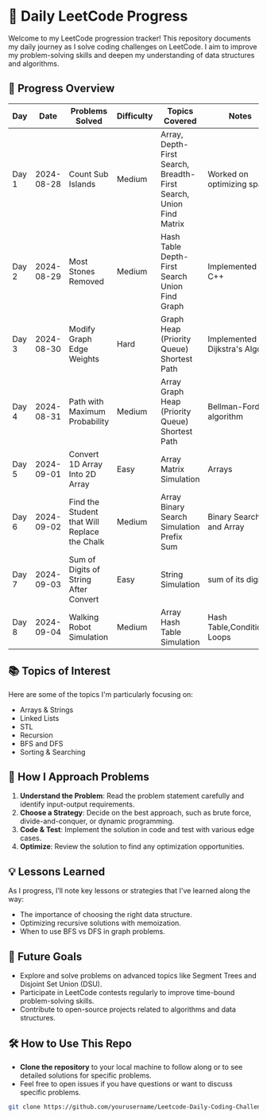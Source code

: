 # 📝 Daily LeetCode Progress

Welcome to my LeetCode progression tracker! This repository documents my daily journey as I solve coding challenges on LeetCode. I aim to improve my problem-solving skills and deepen my understanding of data structures and algorithms.

## 📅 Progress Overview

| Day  | Date       | Problems Solved                | Difficulty | Topics Covered                                                     | Notes                       |
|------|------------|--------------------------------|------------|--------------------------------------------------------------------|-----------------------------|
| Day 1| 2024-08-28 | Count Sub Islands              | Medium     | Array, Depth-First Search, Breadth-First Search, Union Find Matrix | Worked on optimizing space  |
| Day 2| 2024-08-29 | Most Stones Removed            | Medium     | Hash Table Depth-First Search Union Find Graph                     | Implemented in C++          |
| Day 3| 2024-08-30 | Modify Graph Edge Weights      | Hard       | Graph Heap (Priority Queue) Shortest Path                          | Implemented Dijkstra's Algo |
| Day 4| 2024-08-31 |Path with Maximum Probability   | Medium     | Array Graph Heap (Priority Queue) Shortest Path                    | Bellman-Ford algorithm      |
| Day 5| 2024-09-01 |Convert 1D Array Into 2D Array  | Easy       | Array Matrix Simulation                                            | Arrays                      |
| Day 6| 2024-09-02 |Find the Student that Will Replace the Chalk  | Medium       | Array Binary Search Simulation Prefix Sum     | Binary Search and Array                    |
| Day 7| 2024-09-03 |Sum of Digits of String After Convert| Easy       | String Simulation | sum of its digits |
| Day 8| 2024-09-04 |Walking Robot Simulation| Medium       | Array Hash Table Simulation | Hash Table,Conditional Loops|





<!-- Add more days as you progress -->

## 📚 Topics of Interest
Here are some of the topics I'm particularly focusing on:

- Arrays & Strings
- Linked Lists
- STL
- Recursion
- BFS and DFS
- Sorting & Searching

## 🔧 How I Approach Problems
1. **Understand the Problem**: Read the problem statement carefully and identify input-output requirements.
2. **Choose a Strategy**: Decide on the best approach, such as brute force, divide-and-conquer, or dynamic programming.
3. **Code & Test**: Implement the solution in code and test with various edge cases.
4. **Optimize**: Review the solution to find any optimization opportunities.

## 💡 Lessons Learned
As I progress, I’ll note key lessons or strategies that I've learned along the way:

- The importance of choosing the right data structure.
- Optimizing recursive solutions with memoization.
- When to use BFS vs DFS in graph problems.

<!--## 🏆 Achievements
- [ ] 30 Days of LeetCode Challenge Completion
- [ ] 100 Problems Solved
- [ ] Mastery of Dynamic Programming -->

## 🚀 Future Goals
- Explore and solve problems on advanced topics like Segment Trees and Disjoint Set Union (DSU).
- Participate in LeetCode contests regularly to improve time-bound problem-solving skills.
- Contribute to open-source projects related to algorithms and data structures.

## 🛠️ How to Use This Repo
- **Clone the repository** to your local machine to follow along or to see detailed solutions for specific problems.
- Feel free to open issues if you have questions or want to discuss specific problems.

```bash
git clone https://github.com/yourusername/Leetcode-Daily-Coding-Challenge.git
